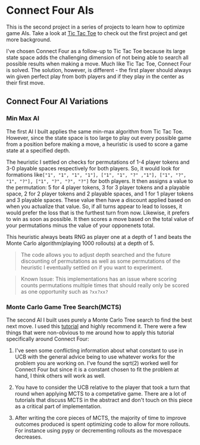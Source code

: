 # Connect Four AIs
This is the second project in a series of projects to learn how to optimize game AIs. Take a look at  [Tic Tac Toe](https://github.com/eyusti/tic_tac_toe) to check out the first project and get more background.

I've chosen Connect Four as a follow-up to Tic Tac Toe because its large state space adds the challenging dimension of not being able to search all possible results when making a move. Much like Tic Tac Toe, Connect Four is solved. The solution, however, is different - the first player should always win given perfect play from both players and if they play in the center as their first move.

## Connect Four AI Variations

### Min Max AI
The first AI I built applies the same min-max algorithm from Tic Tac Toe. However, since the state space is too large to play out every possible game from a position before making a move, a heuristic is used to score a game state at a specified depth. 

The heuristic I settled on checks for permutations of 1-4 player tokens and 3-0 playable spaces respectively for both players. So, it would look for formations like`["1", "1", "1", "1"], ["1", "1", "?" ,"1"], ["1", "?", "1", "?"], ["1", "?", "?", "?"]` for both players. It then assigns a value to the permutation: 5 for 4 player tokens, 3 for 3 player tokens and a playable space, 2 for 2 player tokens and 2 playable spaces, and 1 for 1 player tokens and 3 playable spaces. These value then have a discount applied based on when you actualize that value. So, if all turns appear to lead to losses, it would prefer the loss that is the furthest turn from now. Likewise, it prefers to win as soon as possible. It then scores a move based on the total value of your permutations minus the value of your opponenets total. 

This heuristic always beats RNG as player one at a depth of 1 and beats the Monte Carlo algorithm(playing 1000 rollouts) at a depth of 5.

> The code allows you to adjust depth searched and the future discounting of permutations as well as some permutations of the heuristic I eventually settled on if you want to experiment.

> Known Issue: This implementations has an issue where scoring counts permutations multiple times that should really only be scored as one opportunity such as `?xx?xx?`

### Monte Carlo Game Tree Search(MCTS)
The second AI I built uses purely a Monte Carlo Tree search to find the best next move. I used this [tutorial](https://int8.io/monte-carlo-tree-search-beginners-guide/) and highly recommend it. There were a few things that were non-obvious to me around how to apply this tutorial specifically around Connect Four:

1. I've seen some conflicting information about what constant to use in UCB with the general advice being to use whatever works for the problem you are working on. I've found the sqrt(2) worked well for Connect Four but since it is a constant chosen to fit the problem at hand, I think others will work as well.

2. You have to consider the UCB relative to the player that took a turn that round when applying MCTS to a competative game. There are a lot of tutorials that discuss MCTS in the abstract and don't touch on this piece as a critical part of implementation.

3. After writing the core pieces of MCTS, the majority of time to improve outcomes produced is spent optimizing code to allow for more rollouts. For instance using pypy or decrementing rollouts as the movespace decreases.

